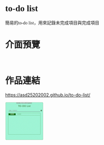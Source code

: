 <h1><font face="標楷體">to-do list</font></h1>
<font face="微軟正黑體">簡易的to-do list，用來記錄未完成項目與完成項目</font>
&emsp;
&emsp;
<h1><font face="標楷體">介面預覽</font></h1>

&emsp;
&emsp;
<h1><font face="標楷體">作品連結</font></h1>
<a href="https://asd25202002.github.io/to-do-list/">https://asd25202002.github.io/to-do-list/</a>

![image](https://github.com/asd25202002/to-do-list/blob/main/demo.gif)